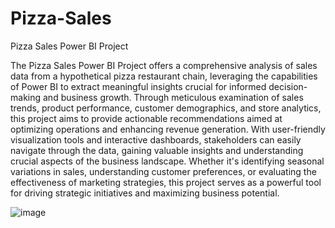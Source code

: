 # Pizza-Sales


Pizza Sales Power BI Project

The Pizza Sales Power BI Project offers a comprehensive analysis of sales data from a hypothetical pizza restaurant chain, leveraging the capabilities of Power BI to extract meaningful insights crucial for informed decision-making and business growth. Through meticulous examination of sales trends, product performance, customer demographics, and store analytics, this project aims to provide actionable recommendations aimed at optimizing operations and enhancing revenue generation. With user-friendly visualization tools and interactive dashboards, stakeholders can easily navigate through the data, gaining valuable insights and understanding crucial aspects of the business landscape. Whether it's identifying seasonal variations in sales, understanding customer preferences, or evaluating the effectiveness of marketing strategies, this project serves as a powerful tool for driving strategic initiatives and maximizing business potential.

![image](https://github.com/harika1795/Pizza-Sales/assets/153234284/eaed8dad-0755-41ff-a4e6-0f01c96a57d0)
